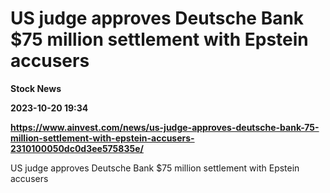 # US judge approves Deutsche Bank $75 million settlement with Epstein accusers
**Stock News**

**2023-10-20 19:34**

**https://www.ainvest.com/news/us-judge-approves-deutsche-bank-75-million-settlement-with-epstein-accusers-2310100050dc0d3ee575835e/**

US judge approves Deutsche Bank $75 million settlement with Epstein accusers